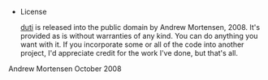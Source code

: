 * License

    [duti](https://github.com/moretension/duti) is released into the public domain by Andrew Mortensen, 2008. It's
provided as is without warranties of any kind. You can do anything you want
with it. If you incorporate some or all of the code into another project, I'd
appreciate credit for the work I've done, but that's all.

Andrew Mortensen
October 2008
